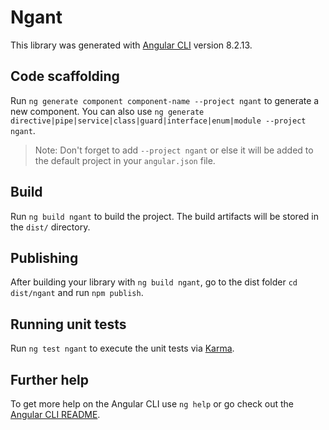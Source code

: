 # Ngant

This library was generated with [Angular CLI](https://github.com/angular/angular-cli) version 8.2.13.

## Code scaffolding

Run `ng generate component component-name --project ngant` to generate a new component. You can also use `ng generate directive|pipe|service|class|guard|interface|enum|module --project ngant`.
> Note: Don't forget to add `--project ngant` or else it will be added to the default project in your `angular.json` file. 

## Build

Run `ng build ngant` to build the project. The build artifacts will be stored in the `dist/` directory.

## Publishing

After building your library with `ng build ngant`, go to the dist folder `cd dist/ngant` and run `npm publish`.

## Running unit tests

Run `ng test ngant` to execute the unit tests via [Karma](https://karma-runner.github.io).

## Further help

To get more help on the Angular CLI use `ng help` or go check out the [Angular CLI README](https://github.com/angular/angular-cli/blob/master/README.md).
